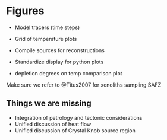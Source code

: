 # Figures

- Model tracers (time steps)
- Grid of temperature plots
- Compile sources for reconstructions

- Standardize display for python plots


- depletion degrees on temp comparison plot

Make sure we refer to @Titus2007 for xenoliths sampling SAFZ

## Things we are missing

- Integration of petrology and tectonic considerations
- Unified discussion of heat flow
- Unified discussion of Crystal Knob source region
